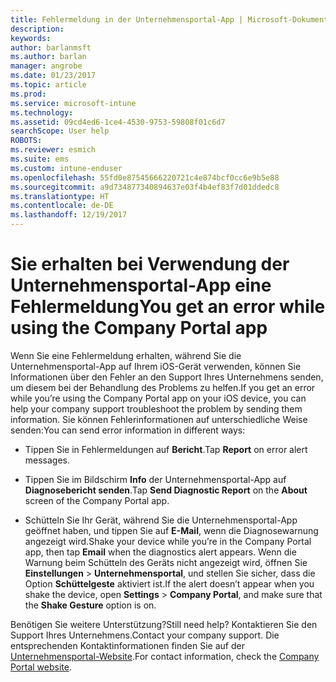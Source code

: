 ```yaml
---
title: Fehlermeldung in der Unternehmensportal-App | Microsoft-Dokumentation
description: 
keywords: 
author: barlanmsft
ms.author: barlan
manager: angrobe
ms.date: 01/23/2017
ms.topic: article
ms.prod: 
ms.service: microsoft-intune
ms.technology: 
ms.assetid: 09cd4ed6-1ce4-4530-9753-59808f01c6d7
searchScope: User help
ROBOTS: 
ms.reviewer: esmich
ms.suite: ems
ms.custom: intune-enduser
ms.openlocfilehash: 55fd0e87545666220721c4e874bcf0cc6e9b5e88
ms.sourcegitcommit: a9d734877340894637e03f4b4ef83f7d01ddedc8
ms.translationtype: HT
ms.contentlocale: de-DE
ms.lasthandoff: 12/19/2017
---
```

# <a name="you-get-an-error-while-using-the-company-portal-app"></a><span data-ttu-id="28977-102">Sie erhalten bei Verwendung der Unternehmensportal-App eine Fehlermeldung</span><span class="sxs-lookup"><span data-stu-id="28977-102">You get an error while using the Company Portal app</span></span>

<span data-ttu-id="28977-103">Wenn Sie eine Fehlermeldung erhalten, während Sie die Unternehmensportal-App auf Ihrem iOS-Gerät verwenden, können Sie Informationen über den Fehler an den Support Ihres Unternehmens senden, um diesem bei der Behandlung des Problems zu helfen.</span><span class="sxs-lookup"><span data-stu-id="28977-103">If you get an error while you’re using the Company Portal app on your iOS device, you can help your company support troubleshoot the problem by sending them information.</span></span> <span data-ttu-id="28977-104">Sie können Fehlerinformationen auf unterschiedliche Weise senden:</span><span class="sxs-lookup"><span data-stu-id="28977-104">You can send error information in different ways:</span></span>

-   <span data-ttu-id="28977-105">Tippen Sie in Fehlermeldungen auf **Bericht**.</span><span class="sxs-lookup"><span data-stu-id="28977-105">Tap **Report** on error alert messages.</span></span>

-   <span data-ttu-id="28977-106">Tippen Sie im Bildschirm **Info** der Unternehmensportal-App auf **Diagnosebericht senden**.</span><span class="sxs-lookup"><span data-stu-id="28977-106">Tap **Send Diagnostic Report** on the **About** screen of the Company Portal app.</span></span>

-   <span data-ttu-id="28977-107">Schütteln Sie Ihr Gerät, während Sie die Unternehmensportal-App geöffnet haben, und tippen Sie auf **E-Mail**, wenn die Diagnosewarnung angezeigt wird.</span><span class="sxs-lookup"><span data-stu-id="28977-107">Shake your device while you’re in the Company Portal app, then tap **Email** when the diagnostics alert appears.</span></span> <span data-ttu-id="28977-108">Wenn die Warnung beim Schütteln des Geräts nicht angezeigt wird, öffnen Sie **Einstellungen** > **Unternehmensportal**, und stellen Sie sicher, dass die Option **Schüttelgeste** aktiviert ist.</span><span class="sxs-lookup"><span data-stu-id="28977-108">If the alert doesn’t appear when you shake the device, open **Settings** > **Company Portal**, and make sure that the **Shake Gesture** option is on.</span></span>

<span data-ttu-id="28977-109">Benötigen Sie weitere Unterstützung?</span><span class="sxs-lookup"><span data-stu-id="28977-109">Still need help?</span></span> <span data-ttu-id="28977-110">Kontaktieren Sie den Support Ihres Unternehmens.</span><span class="sxs-lookup"><span data-stu-id="28977-110">Contact your company support.</span></span> <span data-ttu-id="28977-111">Die entsprechenden Kontaktinformationen finden Sie auf der [Unternehmensportal-Website](https://portal.manage.microsoft.com#HelpDeskDialog).</span><span class="sxs-lookup"><span data-stu-id="28977-111">For contact information, check the [Company Portal website](https://portal.manage.microsoft.com#HelpDeskDialog).</span></span>
